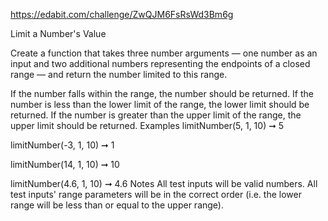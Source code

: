 https://edabit.com/challenge/ZwQJM6FsRsWd3Bm6g

Limit a Number's Value

Create a function that takes three number arguments — one number as an input and two additional numbers representing the endpoints of a closed range — and return the number limited to this range.

If the number falls within the range, the number should be returned.
If the number is less than the lower limit of the range, the lower limit should be returned.
If the number is greater than the upper limit of the range, the upper limit should be returned.
Examples
limitNumber(5, 1, 10) ➞ 5

limitNumber(-3, 1, 10) ➞ 1

limitNumber(14, 1, 10) ➞ 10

limitNumber(4.6, 1, 10) ➞ 4.6
Notes
All test inputs will be valid numbers.
All test inputs' range parameters will be in the correct order (i.e. the lower range will be less than or equal to the upper range).